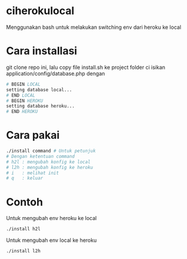 # ciherokulocal
Menggunakan bash untuk melakukan switching env dari heroku ke local

# Cara installasi
git clone repo ini, lalu copy file install.sh ke project folder ci isikan application/config/database.php dengan
```php
# BEGIN LOCAL
setting database local...
# END LOCAL
# BEGIN HEROKU
setting database heroku...
# END HEROKU
```

# Cara pakai
```bash
./install command # Untuk petunjuk
# Dengan ketentuan command
# h2l : mengubah konfig ke local
# l2h : mengubah konfig ke heroku
# i   : melihat init
# q   : keluar
```

# Contoh
Untuk mengubah env heroku ke local
```bash
./install h2l
```
Untuk mengubah env local ke heroku
```bash
./install l2h
```
